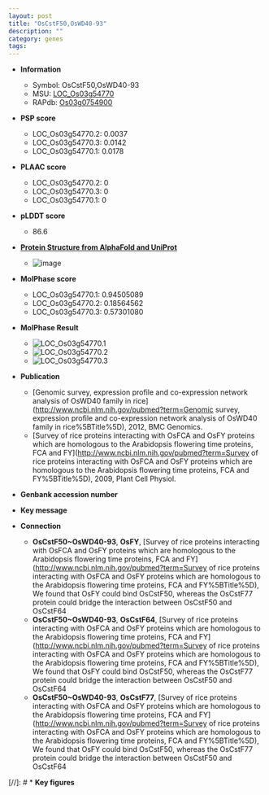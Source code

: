 ```yaml
---
layout: post
title: "OsCstF50,OsWD40-93"
description: ""
category: genes
tags: 
---
```


* **Information**  
    + Symbol: OsCstF50,OsWD40-93  
    + MSU: [LOC_Os03g54770](http://rice.plantbiology.msu.edu/cgi-bin/ORF_infopage.cgi?orf=LOC_Os03g54770)  
    + RAPdb: [Os03g0754900](http://rapdb.dna.affrc.go.jp/viewer/gbrowse_details/irgsp1?name=Os03g0754900)  

* **PSP score**  
    + LOC_Os03g54770.2: 0.0037 
    + LOC_Os03g54770.3: 0.0142 
    + LOC_Os03g54770.1: 0.0178 

* **PLAAC score**  
    + LOC_Os03g54770.2: 0 
    + LOC_Os03g54770.3: 0 
    + LOC_Os03g54770.1: 0 

* **pLDDT score**
    + 86.6

* **[Protein Structure from AlphaFold and UniProt](https://www.uniprot.org/uniprotkb/Q9FNU4/entry#structure)**
    + ![image](https://ricepsp.github.io/images/Q9/AF-Q9FNU4-F1.png)

* **MolPhase score**
    + LOC_Os03g54770.1: 0.94505089
    + LOC_Os03g54770.2: 0.18564562
    + LOC_Os03g54770.3: 0.57301080

* **MolPhase Result**
    + ![LOC_Os03g54770.1](https://304243504.github.io/Pictures/LOC_Os03g/LOC_Os03g54770.1.png)
    + ![LOC_Os03g54770.2](https://304243504.github.io/Pictures/LOC_Os03g/LOC_Os03g54770.2.png)
    + ![LOC_Os03g54770.3](https://304243504.github.io/Pictures/LOC_Os03g/LOC_Os03g54770.3.png)

* **Publication**  
    + [Genomic survey, expression profile and co-expression network analysis of OsWD40 family in rice](http://www.ncbi.nlm.nih.gov/pubmed?term=Genomic survey, expression profile and co-expression network analysis of OsWD40 family in rice%5BTitle%5D), 2012, BMC Genomics.
    + [Survey of rice proteins interacting with OsFCA and OsFY proteins which are homologous to the Arabidopsis flowering time proteins, FCA and FY](http://www.ncbi.nlm.nih.gov/pubmed?term=Survey of rice proteins interacting with OsFCA and OsFY proteins which are homologous to the Arabidopsis flowering time proteins, FCA and FY%5BTitle%5D), 2009, Plant Cell Physiol.

* **Genbank accession number**  

* **Key message**  

* **Connection**  
    + __OsCstF50~OsWD40-93__, __OsFY__, [Survey of rice proteins interacting with OsFCA and OsFY proteins which are homologous to the Arabidopsis flowering time proteins, FCA and FY](http://www.ncbi.nlm.nih.gov/pubmed?term=Survey of rice proteins interacting with OsFCA and OsFY proteins which are homologous to the Arabidopsis flowering time proteins, FCA and FY%5BTitle%5D), We found that OsFY could bind OsCstF50, whereas the OsCstF77 protein could bridge the interaction between OsCstF50 and OsCstF64
    + __OsCstF50~OsWD40-93__, __OsCstF64__, [Survey of rice proteins interacting with OsFCA and OsFY proteins which are homologous to the Arabidopsis flowering time proteins, FCA and FY](http://www.ncbi.nlm.nih.gov/pubmed?term=Survey of rice proteins interacting with OsFCA and OsFY proteins which are homologous to the Arabidopsis flowering time proteins, FCA and FY%5BTitle%5D), We found that OsFY could bind OsCstF50, whereas the OsCstF77 protein could bridge the interaction between OsCstF50 and OsCstF64
    + __OsCstF50~OsWD40-93__, __OsCstF77__, [Survey of rice proteins interacting with OsFCA and OsFY proteins which are homologous to the Arabidopsis flowering time proteins, FCA and FY](http://www.ncbi.nlm.nih.gov/pubmed?term=Survey of rice proteins interacting with OsFCA and OsFY proteins which are homologous to the Arabidopsis flowering time proteins, FCA and FY%5BTitle%5D), We found that OsFY could bind OsCstF50, whereas the OsCstF77 protein could bridge the interaction between OsCstF50 and OsCstF64

[//]: # * **Key figures**  


